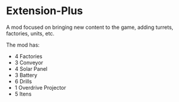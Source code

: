 # Extension-Plus
A mod focused on bringing new content to the game, adding turrets, factories, units, etc.


The mod has:

- 4 Factories
- 3 Conveyor
- 4 Solar Panel
- 3 Battery
- 6 Drills
- 1 Overdrive Projector
- 5 Itens


